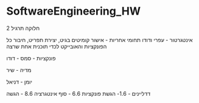 # SoftwareEngineering_HW

חלוקה תרגיל 2 

אינטגרטור - עפרי ודודו
תחומי אחריות - אישור קומיטים בגיט, יצירת תפריט, חיבור כל הפונקציות והאובייקט לכדי תוכנית אחת שרצה

פונקציות -
סמס - דודו

מדיה - שיר

יומן - דניאל

דדליינים - 
1.6- הגשת פונקציות
6.6 - סוף אינטגרציה
8.6 - הגשה


